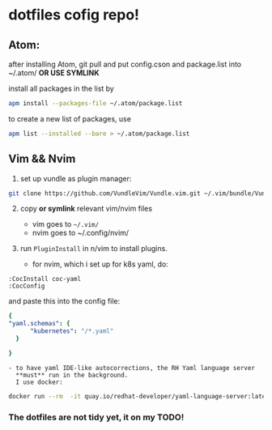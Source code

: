 # dotfiles cofig repo!

## Atom:

after installing Atom, 
git pull and put config.cson and package.list
into ~/.atom/ **OR USE SYMLINK**

install all packages in the list by
```bash
apm install --packages-file ~/.atom/package.list
```

to create a new list of packages, use
```bash
apm list --installed --bare > ~/.atom/package.list
```

## Vim && Nvim

1. set up vundle as plugin manager:
```bash
git clone https://github.com/VundleVim/Vundle.vim.git ~/.vim/bundle/Vundle.vim
```
2. copy **or symlink** relevant vim/nvim files 
    - vim goes to `~/.vim/`
    - nvim goes to ~/.config/nvim/

3. run `PluginInstall` in n/vim to install plugins.
    - for nvim, which i set up for k8s yaml, do:
```vim
:CocInstall coc-yaml
:CocConfig
```
and paste this into the config file:
```yaml
{
"yaml.schemas": {
      "kubernetes": "/*.yaml"
  }

}
```
    - to have yaml IDE-like autocorrections, the RH Yaml language server
      **must** run in the background. 
      I use docker:
```bash
docker run --rm  -it quay.io/redhat-developer/yaml-language-server:latest
```

### The dotfiles are not tidy yet, it on my TODO!     
